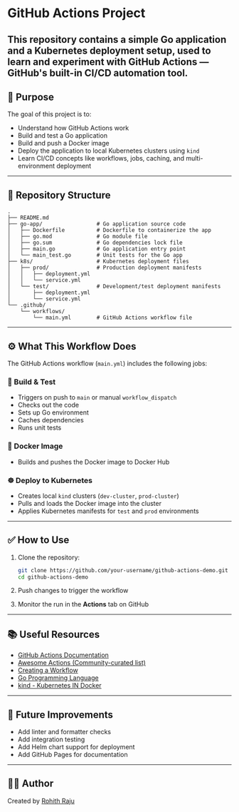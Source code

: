 # GitHub Actions Project

This repository contains a simple Go application and a Kubernetes deployment setup, used to learn and experiment with **GitHub Actions** — GitHub's built-in CI/CD automation tool.
---

## 🚀 Purpose

The goal of this project is to:

* Understand how GitHub Actions work
* Build and test a Go application
* Build and push a Docker image
* Deploy the application to local Kubernetes clusters using `kind`
* Learn CI/CD concepts like workflows, jobs, caching, and multi-environment deployment

---

## 📁 Repository Structure

```
.
├── README.md
├── go-app/                 # Go application source code
│   ├── Dockerfile          # Dockerfile to containerize the app
│   ├── go.mod              # Go module file
│   ├── go.sum              # Go dependencies lock file
│   ├── main.go             # Go application entry point
│   └── main_test.go        # Unit tests for the Go app
├── k8s/                    # Kubernetes deployment files
│   ├── prod/               # Production deployment manifests
│   │   ├── deployment.yml
│   │   └── service.yml
│   └── test/               # Development/test deployment manifests
│       ├── deployment.yml
│       └── service.yml
└── .github/
    └── workflows/
        └── main.yml        # GitHub Actions workflow file
```

---

## ⚙️ What This Workflow Does

The GitHub Actions workflow (`main.yml`) includes the following jobs:

### 🔨 Build & Test

* Triggers on push to `main` or manual `workflow_dispatch`
* Checks out the code
* Sets up Go environment
* Caches dependencies
* Runs unit tests

### 🐳 Docker Image

* Builds and pushes the Docker image to Docker Hub

### ☸️ Deploy to Kubernetes

* Creates local `kind` clusters (`dev-cluster`, `prod-cluster`)
* Pulls and loads the Docker image into the cluster
* Applies Kubernetes manifests for `test` and `prod` environments

---

## ✅ How to Use

1. Clone the repository:

   ```bash
   git clone https://github.com/your-username/github-actions-demo.git
   cd github-actions-demo
   ```

2. Push changes to trigger the workflow

3. Monitor the run in the **Actions** tab on GitHub

---

## 📚 Useful Resources

* [GitHub Actions Documentation](https://docs.github.com/en/actions)
* [Awesome Actions (Community-curated list)](https://github.com/sdras/awesome-actions)
* [Creating a Workflow](https://docs.github.com/en/actions/using-workflows)
* [Go Programming Language](https://go.dev/)
* [kind - Kubernetes IN Docker](https://kind.sigs.k8s.io/)

---

## 🚰 Future Improvements

* Add linter and formatter checks
* Add integration testing
* Add Helm chart support for deployment
* Add GitHub Pages for documentation

---

## 🧑‍💻 Author

Created by [Rohith Raju](https://github.com/DexRoku)
